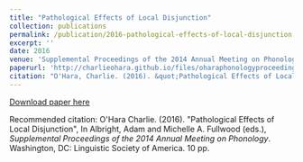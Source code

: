 ```yaml
---
title: "Pathological Effects of Local Disjunction"
collection: publications
permalink: /publication/2016-pathological-effects-of-local-disjunction
excerpt: ''
date: 2016
venue: 'Supplemental Proceedings of the 2014 Annual Meeting on Phonology'
paperurl: 'http://charlieohara.github.io/files/oharaphonologyproceedings.pdf'
citation: "O'Hara, Charlie. (2016). &quot;Pathological Effects of Local Disjunction.&quot; In Albright, Adam and Michelle A. Fullwood (eds.), <i>Supplemental Proceedings of the 2014 Annual Meeting on Phonology</i>. Washington, DC: Linguistic Society of America. 10 pp."
---
```



[Download paper here](http://charlieohara.github.io/files/oharaphonologyproceedings.pdf)

Recommended citation: O'Hara Charlie. (2016). "Pathological Effects of Local Disjunction", In Albright, Adam and Michelle A. Fullwood (eds.), *Supplemental Proceedings of the 2014 Annual Meeting on Phonology*. Washington, DC: Linguistic Society of America. 10 pp.

